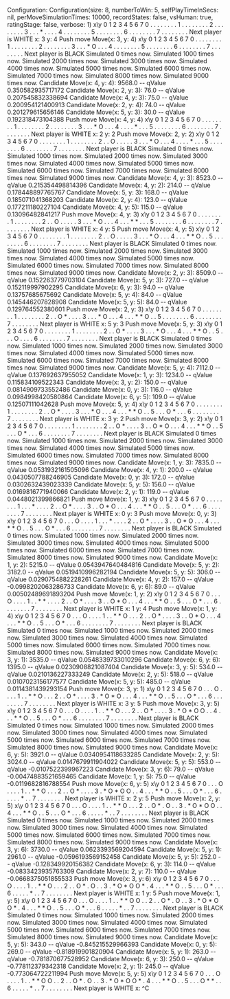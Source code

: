 Configuration:
Configuration(size: 8, numberToWin: 5, selfPlayTimeInSecs: nil, perMoveSimulationTimes: 10000, recordStates: false, vsHuman: true, ratingStage: false, verbose: 1)
 x\y 0 1 2 3 4 5 6 7
 0   . . . . . . . .
 1   . . . . . . . .
 2   . . . . . . . .
 3   . . . * . . . .
 4   . . . . . . . .
 5   . . . . . . . .
 6   . . . . . . . .
 7   . . . . . . . .
Next player is WHITE
x: 3
y: 4
Push move Move(x: 3, y: 4)
 x\y 0 1 2 3 4 5 6 7
 0   . . . . . . . .
 1   . . . . . . . .
 2   . . . . . . . .
 3   . . . * O . . .
 4   . . . . . . . .
 5   . . . . . . . .
 6   . . . . . . . .
 7   . . . . . . . .
Next player is BLACK
Simulated 0 times now.
Simulated 1000 times now.
Simulated 2000 times now.
Simulated 3000 times now.
Simulated 4000 times now.
Simulated 5000 times now.
Simulated 6000 times now.
Simulated 7000 times now.
Simulated 8000 times now.
Simulated 9000 times now.
 Candidate Move(x: 4, y: 4): 9568.0 -- qValue 0.350582935717172
 Candidate Move(x: 2, y: 3): 76.0 -- qValue 0.207545832338694
 Candidate Move(x: 4, y: 3): 75.0 -- qValue 0.200954121400913
 Candidate Move(x: 2, y: 4): 74.0 -- qValue 0.201279615656146
 Candidate Move(x: 5, y: 3): 30.0 -- qValue 0.192318473104388
Push move Move(x: 4, y: 4)
 x\y 0 1 2 3 4 5 6 7
 0   . . . . . . . .
 1   . . . . . . . .
 2   . . . . . . . .
 3   . . . * O . . .
 4   . . . . * . . .
 5   . . . . . . . .
 6   . . . . . . . .
 7   . . . . . . . .
Next player is WHITE
x: 2
y: 2
Push move Move(x: 2, y: 2)
 x\y 0 1 2 3 4 5 6 7
 0   . . . . . . . .
 1   . . . . . . . .
 2   . . O . . . . .
 3   . . . * O . . .
 4   . . . . * . . .
 5   . . . . . . . .
 6   . . . . . . . .
 7   . . . . . . . .
Next player is BLACK
Simulated 0 times now.
Simulated 1000 times now.
Simulated 2000 times now.
Simulated 3000 times now.
Simulated 4000 times now.
Simulated 5000 times now.
Simulated 6000 times now.
Simulated 7000 times now.
Simulated 8000 times now.
Simulated 9000 times now.
 Candidate Move(x: 4, y: 3): 8523.0 -- qValue 0.215354498814396
 Candidate Move(x: 4, y: 2): 214.0 -- qValue 0.178448897765767
 Candidate Move(x: 5, y: 3): 168.0 -- qValue 0.185071041368203
 Candidate Move(x: 2, y: 4): 123.0 -- qValue 0.177211180227104
 Candidate Move(x: 4, y: 5): 115.0 -- qValue 0.13096482841217
Push move Move(x: 4, y: 3)
 x\y 0 1 2 3 4 5 6 7
 0   . . . . . . . .
 1   . . . . . . . .
 2   . . O . . . . .
 3   . . . * O . . .
 4   . . . * * . . .
 5   . . . . . . . .
 6   . . . . . . . .
 7   . . . . . . . .
Next player is WHITE
x: 4
y: 5
Push move Move(x: 4, y: 5)
 x\y 0 1 2 3 4 5 6 7
 0   . . . . . . . .
 1   . . . . . . . .
 2   . . O . . . . .
 3   . . . * O . . .
 4   . . . * * O . .
 5   . . . . . . . .
 6   . . . . . . . .
 7   . . . . . . . .
Next player is BLACK
Simulated 0 times now.
Simulated 1000 times now.
Simulated 2000 times now.
Simulated 3000 times now.
Simulated 4000 times now.
Simulated 5000 times now.
Simulated 6000 times now.
Simulated 7000 times now.
Simulated 8000 times now.
Simulated 9000 times now.
 Candidate Move(x: 2, y: 3): 8509.0 -- qValue 0.152263779703104
 Candidate Move(x: 5, y: 3): 727.0 -- qValue 0.152119997902295
 Candidate Move(x: 6, y: 3): 94.0 -- qValue 0.13757685675692
 Candidate Move(x: 5, y: 4): 84.0 -- qValue 0.145446207828908
 Candidate Move(x: 5, y: 5): 84.0 -- qValue 0.129764552380601
Push move Move(x: 2, y: 3)
 x\y 0 1 2 3 4 5 6 7
 0   . . . . . . . .
 1   . . . . . . . .
 2   . . O * . . . .
 3   . . . * O . . .
 4   . . . * * O . .
 5   . . . . . . . .
 6   . . . . . . . .
 7   . . . . . . . .
Next player is WHITE
x: 5
y: 3
Push move Move(x: 5, y: 3)
 x\y 0 1 2 3 4 5 6 7
 0   . . . . . . . .
 1   . . . . . . . .
 2   . . O * . . . .
 3   . . . * O . . .
 4   . . . * * O . .
 5   . . . O . . . .
 6   . . . . . . . .
 7   . . . . . . . .
Next player is BLACK
Simulated 0 times now.
Simulated 1000 times now.
Simulated 2000 times now.
Simulated 3000 times now.
Simulated 4000 times now.
Simulated 5000 times now.
Simulated 6000 times now.
Simulated 7000 times now.
Simulated 8000 times now.
Simulated 9000 times now.
 Candidate Move(x: 5, y: 4): 7112.0 -- qValue 0.137692637955052
 Candidate Move(x: 1, y: 3): 1234.0 -- qValue 0.115834109522343
 Candidate Move(x: 3, y: 2): 150.0 -- qValue 0.0814909733552486
 Candidate Move(x: 0, y: 3): 116.0 -- qValue 0.0984998420580864
 Candidate Move(x: 6, y: 5): 109.0 -- qValue 0.12507111042628
Push move Move(x: 5, y: 4)
 x\y 0 1 2 3 4 5 6 7
 0   . . . . . . . .
 1   . . . . . . . .
 2   . . O * . . . .
 3   . . . * O . . .
 4   . . . * * O . .
 5   . . . O * . . .
 6   . . . . . . . .
 7   . . . . . . . .
Next player is WHITE
x: 3
y: 2
Push move Move(x: 3, y: 2)
 x\y 0 1 2 3 4 5 6 7
 0   . . . . . . . .
 1   . . . . . . . .
 2   . . O * . . . .
 3   . . O * O . . .
 4   . . . * * O . .
 5   . . . O * . . .
 6   . . . . . . . .
 7   . . . . . . . .
Next player is BLACK
Simulated 0 times now.
Simulated 1000 times now.
Simulated 2000 times now.
Simulated 3000 times now.
Simulated 4000 times now.
Simulated 5000 times now.
Simulated 6000 times now.
Simulated 7000 times now.
Simulated 8000 times now.
Simulated 9000 times now.
 Candidate Move(x: 1, y: 3): 7835.0 -- qValue 0.0531932161505096
 Candidate Move(x: 4, y: 1): 200.0 -- qValue 0.0430507788246905
 Candidate Move(x: 0, y: 3): 172.0 -- qValue 0.0302632439023339
 Candidate Move(x: 5, y: 5): 156.0 -- qValue 0.0169816771940066
 Candidate Move(x: 2, y: 1): 119.0 -- qValue 0.0448021399866821
Push move Move(x: 1, y: 3)
 x\y 0 1 2 3 4 5 6 7
 0   . . . . . . . .
 1   . . . * . . . .
 2   . . O * . . . .
 3   . . O * O . . .
 4   . . . * * O . .
 5   . . . O * . . .
 6   . . . . . . . .
 7   . . . . . . . .
Next player is WHITE
x: 0
y: 3
Push move Move(x: 0, y: 3)
 x\y 0 1 2 3 4 5 6 7
 0   . . . O . . . .
 1   . . . * . . . .
 2   . . O * . . . .
 3   . . O * O . . .
 4   . . . * * O . .
 5   . . . O * . . .
 6   . . . . . . . .
 7   . . . . . . . .
Next player is BLACK
Simulated 0 times now.
Simulated 1000 times now.
Simulated 2000 times now.
Simulated 3000 times now.
Simulated 4000 times now.
Simulated 5000 times now.
Simulated 6000 times now.
Simulated 7000 times now.
Simulated 8000 times now.
Simulated 9000 times now.
 Candidate Move(x: 1, y: 2): 5215.0 -- qValue 0.0543947640484816
 Candidate Move(x: 5, y: 2): 3182.0 -- qValue 0.0519410996282194
 Candidate Move(x: 5, y: 5): 306.0 -- qValue 0.0290754882228261
 Candidate Move(x: 4, y: 2): 157.0 -- qValue -0.0998202063286733
 Candidate Move(x: 6, y: 6): 89.0 -- qValue 0.00502489691893204
Push move Move(x: 1, y: 2)
 x\y 0 1 2 3 4 5 6 7
 0   . . . O . . . .
 1   . . * * . . . .
 2   . . O * . . . .
 3   . . O * O . . .
 4   . . . * * O . .
 5   . . . O * . . .
 6   . . . . . . . .
 7   . . . . . . . .
Next player is WHITE
x: 1
y: 4
Push move Move(x: 1, y: 4)
 x\y 0 1 2 3 4 5 6 7
 0   . . . O . . . .
 1   . . * * O . . .
 2   . . O * . . . .
 3   . . O * O . . .
 4   . . . * * O . .
 5   . . . O * . . .
 6   . . . . . . . .
 7   . . . . . . . .
Next player is BLACK
Simulated 0 times now.
Simulated 1000 times now.
Simulated 2000 times now.
Simulated 3000 times now.
Simulated 4000 times now.
Simulated 5000 times now.
Simulated 6000 times now.
Simulated 7000 times now.
Simulated 8000 times now.
Simulated 9000 times now.
 Candidate Move(x: 3, y: 1): 3535.0 -- qValue 0.0548339733010296
 Candidate Move(x: 6, y: 6): 1395.0 -- qValue 0.0230908821087404
 Candidate Move(x: 3, y: 5): 534.0 -- qValue 0.0210136227333249
 Candidate Move(x: 2, y: 5): 518.0 -- qValue 0.0107023156177577
 Candidate Move(x: 5, y: 5): 485.0 -- qValue 0.0114381439293154
Push move Move(x: 3, y: 1)
 x\y 0 1 2 3 4 5 6 7
 0   . . . O . . . .
 1   . . * * O . . .
 2   . . O * . . . .
 3   . * O * O . . .
 4   . . . * * O . .
 5   . . . O * . . .
 6   . . . . . . . .
 7   . . . . . . . .
Next player is WHITE
x: 3
y: 5
Push move Move(x: 3, y: 5)
 x\y 0 1 2 3 4 5 6 7
 0   . . . O . . . .
 1   . . * * O . . .
 2   . . O * . . . .
 3   . * O * O O . .
 4   . . . * * O . .
 5   . . . O * . . .
 6   . . . . . . . .
 7   . . . . . . . .
Next player is BLACK
Simulated 0 times now.
Simulated 1000 times now.
Simulated 2000 times now.
Simulated 3000 times now.
Simulated 4000 times now.
Simulated 5000 times now.
Simulated 6000 times now.
Simulated 7000 times now.
Simulated 8000 times now.
Simulated 9000 times now.
 Candidate Move(x: 6, y: 5): 3921.0 -- qValue 0.0340954118633285
 Candidate Move(x: 2, y: 5): 3024.0 -- qValue 0.0147679911904022
 Candidate Move(x: 5, y: 5): 553.0 -- qValue -0.0107522399967223
 Candidate Move(x: 3, y: 6): 79.0 -- qValue -0.00474883521659465
 Candidate Move(x: 1, y: 5): 75.0 -- qValue -0.0119682816788554
Push move Move(x: 6, y: 5)
 x\y 0 1 2 3 4 5 6 7
 0   . . . O . . . .
 1   . . * * O . . .
 2   . . O * . . . .
 3   . * O * O O . .
 4   . . . * * O . .
 5   . . . O * . . .
 6   . . . . . * . .
 7   . . . . . . . .
Next player is WHITE
x: 2
y: 5
Push move Move(x: 2, y: 5)
 x\y 0 1 2 3 4 5 6 7
 0   . . . O . . . .
 1   . . * * O . . .
 2   . . O * . O . .
 3   . * O * O O . .
 4   . . . * * O . .
 5   . . . O * . . .
 6   . . . . . * . .
 7   . . . . . . . .
Next player is BLACK
Simulated 0 times now.
Simulated 1000 times now.
Simulated 2000 times now.
Simulated 3000 times now.
Simulated 4000 times now.
Simulated 5000 times now.
Simulated 6000 times now.
Simulated 7000 times now.
Simulated 8000 times now.
Simulated 9000 times now.
 Candidate Move(x: 3, y: 6): 3730.0 -- qValue 0.0623393569204594
 Candidate Move(x: 5, y: 1): 2961.0 -- qValue -0.0596193569152458
 Candidate Move(x: 5, y: 5): 252.0 -- qValue -0.128349920156382
 Candidate Move(x: 6, y: 3): 114.0 -- qValue -0.0833423935763309
 Candidate Move(x: 2, y: 7): 110.0 -- qValue -0.0668375051855533
Push move Move(x: 3, y: 6)
 x\y 0 1 2 3 4 5 6 7
 0   . . . O . . . .
 1   . . * * O . . .
 2   . . O * . O . .
 3   . * O * O O * .
 4   . . . * * O . .
 5   . . . O * . . .
 6   . . . . . * . .
 7   . . . . . . . .
Next player is WHITE
x: 1
y: 5
Push move Move(x: 1, y: 5)
 x\y 0 1 2 3 4 5 6 7
 0   . . . O . . . .
 1   . . * * O O . .
 2   . . O * . O . .
 3   . * O * O O * .
 4   . . . * * O . .
 5   . . . O * . . .
 6   . . . . . * . .
 7   . . . . . . . .
Next player is BLACK
Simulated 0 times now.
Simulated 1000 times now.
Simulated 2000 times now.
Simulated 3000 times now.
Simulated 4000 times now.
Simulated 5000 times now.
Simulated 6000 times now.
Simulated 7000 times now.
Simulated 8000 times now.
Simulated 9000 times now.
 Candidate Move(x: 5, y: 5): 343.0 -- qValue -0.845215529966393
 Candidate Move(x: 0, y: 5): 269.0 -- qValue -0.818919901820904
 Candidate Move(x: 5, y: 1): 263.0 -- qValue -0.781870677528952
 Candidate Move(x: 6, y: 3): 250.0 -- qValue -0.778112379342318
 Candidate Move(x: 2, y: 1): 245.0 -- qValue -0.773064722211994
Push move Move(x: 5, y: 5)
 x\y 0 1 2 3 4 5 6 7
 0   . . . O . . . .
 1   . . * * O O . .
 2   . . O * . O . .
 3   . * O * O O * .
 4   . . . * * O . .
 5   . . . O * * . .
 6   . . . . . * . .
 7   . . . . . . . .
Next player is WHITE
x:  ^C